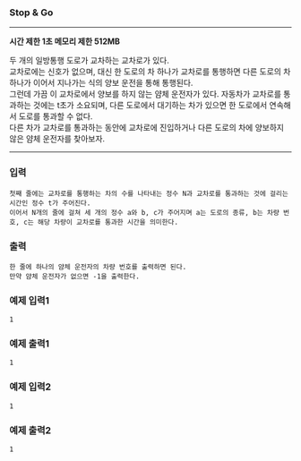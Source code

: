 ### Stop & Go
---
**시간 제한 1초 메모리 제한 512MB**

두 개의 일방통행 도로가 교차하는 교차로가 있다. <br>
교차로에는 신호가 없으며, 대신 한 도로의 차 하나가 교차로를 통행하면 다른 도로의 차 하나가 이어서 지나가는 식의 양보 운전을 통해 통행된다. <br>
그런데 가끔 이 교차로에서 양보를 하지 않는 얌체 운전자가 있다.
자동차가 교차로를 통과하는 것에는 t초가 소요되며, 다른 도로에서 대기하는 차가 있으면 한 도로에서 연속해서 도로를 통과할 수 없다. <br>
다른 차가 교차로를 통과하는 동안에 교차로에 진입하거나 다른 도로의 차에 양보하지 않은 얌체 운전자를 찾아보자.

---

### 입력
```
첫째 줄에는 교차로를 통행하는 차의 수를 나타내는 정수 N과 교차로를 통과하는 것에 걸리는 시간인 정수 t가 주어진다.
이어서 N개의 줄에 걸쳐 세 개의 정수 a와 b, c가 주어지며 a는 도로의 종류, b는 차량 번호, c는 해당 차량이 교차로를 통과한 시간을 의미한다.
```
### 출력
```
한 줄에 하나의 얌체 운전자의 차량 번호를 출력하면 된다.
만약 얌체 운전자가 없으면 -1을 출력한다.
```
### 예제 입력1
```
1
```

### 예제 출력1
```
1
```

### 예제 입력2
```
1
```


### 예제 출력2
```
1
```
